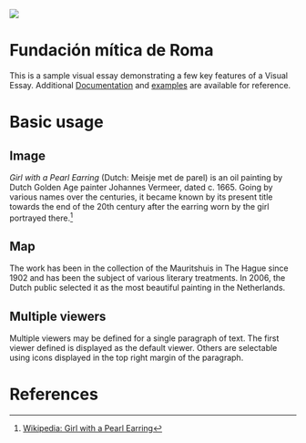 <a href="https://juncture-digital.org"><img src="https://juncture-digital.org/images/ve-button.png"></a>

<param ve-config
       title="Antigua Roma"
       author="Clase 1"
       banner="https://commons.wikimedia.org/wiki/File:Acueducto_-_panoramio_(1)_edited.jpg#/media/File:Acueducto_-_panoramio_(1)_edited.jpg"
       layout="vertical">

<!-- Entities discussed throughout the essay are typically defined before the essay text and
     are thus available in all text.  Entity identifiers (QIDs) can be found in either
     Wikipedia or Wikidata (https://www.wikidata.org)> -->
<param ve-entity eid="Q185372"> <!-- Girl with a Pearl Earring painting -->
<param ve-entity eid="Q41264"> <!-- Johannes Vermeer -->
<param ve-entity eid="Q221092"> <!-- Mauritshuis -->
<param ve-entity eid="Q36600"> <!-- The Hague -->

# Fundación mítica de Roma 

This is a sample visual essay demonstrating a few key features of a Visual Essay. Additional [Documentation](https://github.com/JSTOR-Labs/juncture/wiki) and [examples](https://jstor-labs.github.io/juncture-examples) are available for reference.
<param ve-image
       manifest="https://upload.wikimedia.org/wikipedia/commons/6/6a/She-wolf_suckles_Romulus_and_Remus.jpg">

# Basic usage

## Image

_Girl with a Pearl Earring_ (Dutch: Meisje met de parel) is an oil painting by Dutch Golden Age painter Johannes Vermeer,
dated c. 1665. Going by various names over the centuries, it became known by its present title towards the end of the
20th century after the earring worn by the girl portrayed there.[^1]
<param ve-image
       label="Girl with a Pearl Earring"
       description="painting by Johannes Vermeer"
       license="public domain" 
       url="https://upload.wikimedia.org/wikipedia/commons/0/0f/1665_Girl_with_a_Pearl_Earring.jpg">

## Map

The work has been in the collection of the Mauritshuis in The Hague since 1902 and has been the subject of various
literary treatments. In 2006, the Dutch public selected it as the most beautiful painting in the Netherlands.
<param ve-map center="Q36600" zoom="11" prefer-geojson>

## Multiple viewers

Multiple viewers may be defined for a single paragraph of text.  The first viewer defined is displayed as the default viewer.
Others are selectable using icons displayed in the top right margin of the paragraph.
<param ve-image
       manifest="https://iiif.juncture-digital.org/manifest/6dd738aed85597cac540ad31dd5818e86ef7f2918c7b43a9eb3123d5538e6e4c">
<param ve-map center="Q36600" zoom="11">

# References

[^1]: [Wikipedia: Girl with a Pearl Earring](https://en.wikipedia.org/wiki/Girl_with_a_Pearl_Earring)
